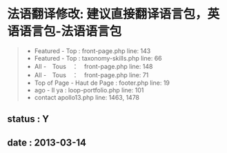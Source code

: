 
# 法语翻译修改: 建议直接翻译语言包，英语语言包-法语语言包


> * Featured - Top : front-page.php line: 143
> * Featured - Top : taxonomy-skills.php line: 66
> * All -　Tous　：　front-page.php line: 148
> * All -　Tous　：　front-page.php line: 71
> * Top of Page - Haut de Page :  footer.php line: 19
> * ago - Il ya : loop-portfolio.php line: 101
> * contact apollo13.php line: 1463, 1478

## status : Y 

## date : 2013-03-14
